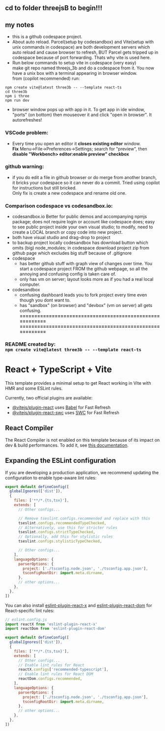 
## cd to folder threejsB to begin!!!
## my notes 
- this is a github codespace project.
- About auto reload. Parcel(setup by codesandbox) and Vite(setup with unix commands in codespace) are both development servers which auto reload and cause browser to refresh, BUT Parcel gets tripped up in codespace because of port forwarding. Thats why vite is used here.
- Run below commands to setup vite in codespace (very easy)  
  make git repo named threejs_3b and do a codespace from it. You now have a unix box with a terminal appearing in browser window.  
  from (copilot recommended) run: 
```
npm create vite@latest three3b -- --template react-ts
cd three3b
npm i three
npm run dev
```
- browser window pops up with app in it. To get app in ide window, "ports" (on bottom) then mouseover it and click "open in browser". It autorefreshes!  
### VSCode problem:
- Every time you open an editor it **closes existing editor** window.  
  **Fix** Menu->File->Preferences->Settings; search for "preview", then **disable "Workbench> editor:enable preview" checkbox** 
### github warning:  
- if you do edit a file in github browser or do merge from another branch, it bricks your codespace so it can never do a commit.
  Tried using copilot for instructions but still bricked.  
  Only fix is create a new codespace and rename old one.

### Comparison codespace vs codesandbox.io:
  - codesandbox.io Better for public demos and accompanying npmjs package; does not require login or account like codespace does; easy to see public project inside your own visual studio; to modify, need to create a LOCAL branch or copy code into new project.  
  - both have visual studio and drag-drop to project
  - to backup project locally codesandbox has download button which omits (big) node_modules; in codespace download project zip from github page which excludes big stuff because of .gitignore   
  - codespace 
    - has better github stuff with graph view of changes over time. You start a codespace project FROM the github webpage, so all the annoying and confusing config is taken care of.     
    - only has vm on server; layout looks more as if you had a real local computer.  
  -  codesandbox  
      - confusing dashboard leads you to fork project every time even though you dont want to.  
      - has "sandbox" (on browser) and "devbox" (vm on server) all gets confusing.
**=========================================================
=========================================================**
### README created by: <br>`npm create vite@latest three3b -- --template react-ts`

# React + TypeScript + Vite

This template provides a minimal setup to get React working in Vite with HMR and some ESLint rules.

Currently, two official plugins are available:

- [@vitejs/plugin-react](https://github.com/vitejs/vite-plugin-react/blob/main/packages/plugin-react) uses [Babel](https://babeljs.io/) for Fast Refresh
- [@vitejs/plugin-react-swc](https://github.com/vitejs/vite-plugin-react/blob/main/packages/plugin-react-swc) uses [SWC](https://swc.rs/) for Fast Refresh

## React Compiler

The React Compiler is not enabled on this template because of its impact on dev & build performances. To add it, see [this documentation](https://react.dev/learn/react-compiler/installation).

## Expanding the ESLint configuration

If you are developing a production application, we recommend updating the configuration to enable type-aware lint rules:

```js
export default defineConfig([
  globalIgnores(['dist']),
  {
    files: ['**/*.{ts,tsx}'],
    extends: [
      // Other configs...

      // Remove tseslint.configs.recommended and replace with this
      tseslint.configs.recommendedTypeChecked,
      // Alternatively, use this for stricter rules
      tseslint.configs.strictTypeChecked,
      // Optionally, add this for stylistic rules
      tseslint.configs.stylisticTypeChecked,

      // Other configs...
    ],
    languageOptions: {
      parserOptions: {
        project: ['./tsconfig.node.json', './tsconfig.app.json'],
        tsconfigRootDir: import.meta.dirname,
      },
      // other options...
    },
  },
])
```

You can also install [eslint-plugin-react-x](https://github.com/Rel1cx/eslint-react/tree/main/packages/plugins/eslint-plugin-react-x) and [eslint-plugin-react-dom](https://github.com/Rel1cx/eslint-react/tree/main/packages/plugins/eslint-plugin-react-dom) for React-specific lint rules:

```js
// eslint.config.js
import reactX from 'eslint-plugin-react-x'
import reactDom from 'eslint-plugin-react-dom'

export default defineConfig([
  globalIgnores(['dist']),
  {
    files: ['**/*.{ts,tsx}'],
    extends: [
      // Other configs...
      // Enable lint rules for React
      reactX.configs['recommended-typescript'],
      // Enable lint rules for React DOM
      reactDom.configs.recommended,
    ],
    languageOptions: {
      parserOptions: {
        project: ['./tsconfig.node.json', './tsconfig.app.json'],
        tsconfigRootDir: import.meta.dirname,
      },
      // other options...
    },
  },
])
```